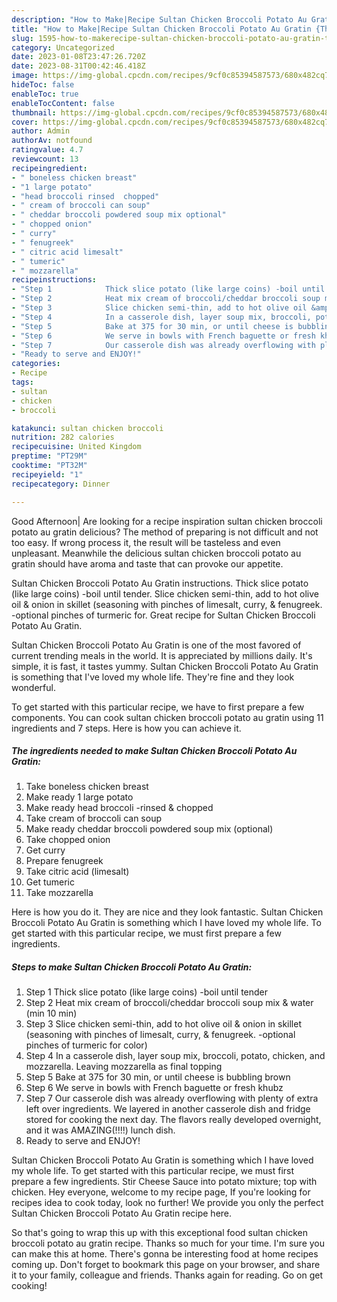 ```yaml
---
description: "How to Make|Recipe Sultan Chicken Broccoli Potato Au Gratin {That is Simple"
title: "How to Make|Recipe Sultan Chicken Broccoli Potato Au Gratin {That is Simple"
slug: 1595-how-to-makerecipe-sultan-chicken-broccoli-potato-au-gratin-that-is-simple
category: Uncategorized
date: 2023-01-08T23:47:26.720Z
date: 2023-08-31T00:42:46.418Z
image: https://img-global.cpcdn.com/recipes/9cf0c85394587573/680x482cq70/sultan-chicken-broccoli-potato-au-gratin-recipe-main-photo.jpg
hideToc: false
enableToc: true
enableTocContent: false
thumbnail: https://img-global.cpcdn.com/recipes/9cf0c85394587573/680x482cq70/sultan-chicken-broccoli-potato-au-gratin-recipe-main-photo.jpg
cover: https://img-global.cpcdn.com/recipes/9cf0c85394587573/680x482cq70/sultan-chicken-broccoli-potato-au-gratin-recipe-main-photo.jpg
author: Admin
authorAv: notfound
ratingvalue: 4.7
reviewcount: 13
recipeingredient:
- " boneless chicken breast"
- "1 large potato"
- "head broccoli rinsed  chopped"
- " cream of broccoli can soup"
- " cheddar broccoli powdered soup mix optional"
- " chopped onion"
- " curry"
- " fenugreek"
- " citric acid limesalt"
- " tumeric"
- " mozzarella"
recipeinstructions:
- "Step 1            Thick slice potato (like large coins) -boil until tender"
- "Step 2            Heat mix cream of broccoli/cheddar broccoli soup mix &amp; water (min 10 min)"
- "Step 3            Slice chicken semi-thin, add to hot olive oil &amp; onion in skillet (seasoning with pinches of limesalt, curry, &amp; fenugreek. -optional pinches of turmeric for color)"
- "Step 4            In a casserole dish, layer soup mix, broccoli, potato, chicken, and mozzarella. Leaving mozzarella as final topping"
- "Step 5            Bake at 375 for 30 min, or until cheese is bubbling brown"
- "Step 6            We serve in bowls with French baguette or fresh khubz"
- "Step 7            Our casserole dish was already overflowing with plenty of extra left over ingredients. We layered in another casserole dish and fridge stored for cooking the next day. The flavors really developed overnight, and it was AMAZING(!!!!) lunch dish."
- "Ready to serve and ENJOY!"
categories:
- Recipe
tags:
- sultan
- chicken
- broccoli

katakunci: sultan chicken broccoli 
nutrition: 282 calories
recipecuisine: United Kingdom
preptime: "PT29M"
cooktime: "PT32M"
recipeyield: "1"
recipecategory: Dinner

---
```



Good Afternoon| Are looking for a recipe inspiration sultan chicken broccoli potato au gratin delicious? The method of preparing is not difficult and not too easy. If wrong process it, the result will be tasteless and even unpleasant. Meanwhile the delicious sultan chicken broccoli potato au gratin should have aroma and taste that can provoke our appetite.





Sultan Chicken Broccoli Potato Au Gratin instructions. Thick slice potato (like large coins) -boil until tender. Slice chicken semi-thin, add to hot olive oil &amp; onion in skillet (seasoning with pinches of limesalt, curry, &amp; fenugreek. -optional pinches of turmeric for. Great recipe for Sultan Chicken Broccoli Potato Au Gratin.

Sultan Chicken Broccoli Potato Au Gratin is one of the most favored of current trending meals in the world. It is appreciated by millions daily. It's simple, it is fast, it tastes yummy. Sultan Chicken Broccoli Potato Au Gratin is something that I've loved my whole life. They're fine and they look wonderful.


To get started with this particular recipe, we have to first prepare a few components. You can cook sultan chicken broccoli potato au gratin using 11 ingredients and 7 steps. Here is how you can achieve it.

<!--inarticleads1-->

##### The ingredients needed to make Sultan Chicken Broccoli Potato Au Gratin:

1. Take  boneless chicken breast
1. Make ready 1 large potato
1. Make ready head broccoli -rinsed &amp; chopped
1. Take  cream of broccoli can soup
1. Make ready  cheddar broccoli powdered soup mix (optional)
1. Take  chopped onion
1. Get  curry
1. Prepare  fenugreek
1. Take  citric acid (limesalt)
1. Get  tumeric
1. Take  mozzarella


Here is how you do it. They are nice and they look fantastic. Sultan Chicken Broccoli Potato Au Gratin is something which I have loved my whole life. To get started with this particular recipe, we must first prepare a few ingredients. 

<!--inarticleads2-->

##### Steps to make Sultan Chicken Broccoli Potato Au Gratin:

1. Step 1            Thick slice potato (like large coins) -boil until tender
1. Step 2            Heat mix cream of broccoli/cheddar broccoli soup mix &amp; water (min 10 min)
1. Step 3            Slice chicken semi-thin, add to hot olive oil &amp; onion in skillet (seasoning with pinches of limesalt, curry, &amp; fenugreek. -optional pinches of turmeric for color)
1. Step 4            In a casserole dish, layer soup mix, broccoli, potato, chicken, and mozzarella. Leaving mozzarella as final topping
1. Step 5            Bake at 375 for 30 min, or until cheese is bubbling brown
1. Step 6            We serve in bowls with French baguette or fresh khubz
1. Step 7            Our casserole dish was already overflowing with plenty of extra left over ingredients. We layered in another casserole dish and fridge stored for cooking the next day. The flavors really developed overnight, and it was AMAZING(!!!!) lunch dish.
1. Ready to serve and ENJOY!

Sultan Chicken Broccoli Potato Au Gratin is something which I have loved my whole life. To get started with this particular recipe, we must first prepare a few ingredients. Stir Cheese Sauce into potato mixture; top with chicken. Hey everyone, welcome to my recipe page, If you&#39;re looking for recipes idea to cook today, look no further! We provide you only the perfect Sultan Chicken Broccoli Potato Au Gratin recipe here. 

So that's going to wrap this up with this exceptional food sultan chicken broccoli potato au gratin recipe. Thanks so much for your time. I'm sure you can make this at home. There's gonna be interesting food at home recipes coming up. Don't forget to bookmark this page on your browser, and share it to your family, colleague and friends. Thanks again for reading. Go on get cooking!
